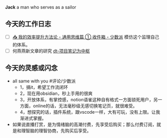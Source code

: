 **Jack**
a man who serves as a sailor  
## 今天的工作日志
- [ ] [📥 我的效率提升方法论 - 通用思维篇 ① 收件箱 - 少数派](https://sspai.com/post/71173) 模仿这个监理自己的体系。
- [ ] 何燕燕新文章的研究 [dt-项目笔记为中枢](x-devonthink-item://CCDFA015-291A-4436-AFED-2A8E5AB81ECF)
## 今天的灵感或闪念
- all same with you #评论/少数派 
	- 1，搞it，希望工作流闭环
	- 2，现在用obsidian，秒上手用的很爽
	- 3，开放体系，有掌控感，notion语雀这种自有格式一方面锁死用户，另一方面，online的话，无法毫秒级无感切换笔记页，就很难受。
	- 4，想探究的话，插件系统，跟vscode一样，大有可玩，没有上限。让我渐进式掌握。
- 如果说直播打赏，是为情绪脑的高潮付费，先享受后购买；那么付费订阅，就是和理智脑的理智协商，先购买后享受。